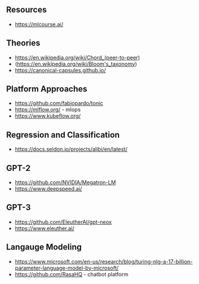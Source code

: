 

## Resources
* https://mlcourse.ai/

## Theories
* https://en.wikipedia.org/wiki/Chord_(peer-to-peer)
* (https://en.wikipedia.org/wiki/Bloom's_taxonomy)
* https://canonical-capsules.github.io/

## Platform Approaches
* https://github.com/fabiopardo/tonic
* https://mlflow.org/ - mlops
* https://www.kubeflow.org/

## Regression and Classification 
* https://docs.seldon.io/projects/alibi/en/latest/

## GPT-2
* https://github.com/NVIDIA/Megatron-LM
* https://www.deepspeed.ai/

## GPT-3
* https://github.com/EleutherAI/gpt-neox
* https://www.eleuther.ai/

## Langauge Modeling
* https://www.microsoft.com/en-us/research/blog/turing-nlg-a-17-billion-parameter-language-model-by-microsoft/
* https://github.com/RasaHQ - chatbot platform